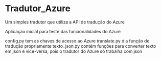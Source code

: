 # Tradutor_Azure
Um simples tradutor que utiliza a API de tradução do Azure

Aplicação inicial para teste das funcionalidades do Azure

config.py tem as chaves de acesso ao Azure
translate.py é a função de tradução propriamente
texto_json.py contém funções para converter texto em json e vice-versa, pois o tradutor do Azure só trabalha com json
